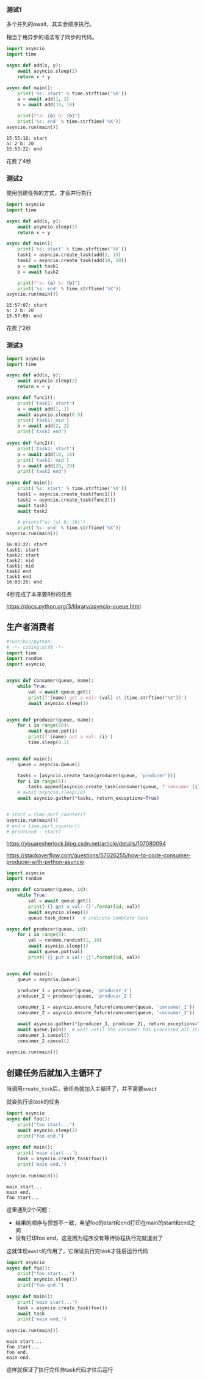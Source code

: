 

### 测试1

多个并列的await，其实会顺序执行。

相当于用异步的语法写了同步的代码。

```python
import asyncio
import time

async def add(x, y):
    await asyncio.sleep(2)
    return x + y

async def main():
    print('%s: start' % time.strftime('%X'))
    a = await add(1, 1)
    b = await add(10, 10)

    print(f"a: {a} b: {b}")
    print('%s: end' % time.strftime('%X'))
asyncio.run(main())
```

```
15:55:18: start
a: 2 b: 20
15:55:22: end
```

花费了4秒

### 测试2

使用创建任务的方式，才会并行执行

```python
import asyncio
import time

async def add(x, y):
    await asyncio.sleep(2)
    return x + y

async def main():
    print('%s: start' % time.strftime('%X'))
    task1 = asyncio.create_task(add(1, 1))
    task2 = asyncio.create_task(add(10, 10))
    a = await task1
    b = await task2

    print(f"a: {a} b: {b}")
    print('%s: end' % time.strftime('%X'))
asyncio.run(main())
```

```
15:57:07: start
a: 2 b: 20
15:57:09: end
```

花费了2秒

### 测试3

```python
import asyncio
import time

async def add(x, y):
    await asyncio.sleep(2)
    return x + y

async def func1():
    print('task1: start')
    a = await add(1, 1)
    await asyncio.sleep(0.5)
    print('task1: mid')
    b = await add(2, 2)
    print('task1 end')
    
async def func2():
    print('task2: start')
    a = await add(10, 10)
    print('task2: mid')
    b = await add(20, 20)
    print('task2 end')
    
async def main():
    print('%s: start' % time.strftime('%X'))
    task1 = asyncio.create_task(func1())
    task2 = asyncio.create_task(func2())
    await task1
    await task2

    # print(f"a: {a} b: {b}")
    print('%s: end' % time.strftime('%X'))
asyncio.run(main())
```

```
16:03:22: start
task1: start
task2: start
task2: mid
task1: mid
task2 end
task1 end
16:03:26: end
```

4秒完成了本来要8秒的任务





https://docs.python.org/3/library/asyncio-queue.html



## 生产者消费者

```python
#!usr/bin/python
# -*- coding:utf8 -*-
import time
import random
import asyncio


async def consumer(queue, name):
    while True:
        val = await queue.get()
        print(f'{name} get a val: {val} at {time.strftime("%X")}')
        await asyncio.sleep(1)


async def producer(queue, name):
    for i in range(20):
        await queue.put(i)
        print(f'{name} put a val: {i}')
        time.sleep(0.1)


async def main():
    queue = asyncio.Queue()

    tasks = [asyncio.create_task(producer(queue, 'producer'))]
    for i in range(5):
        tasks.append(asyncio.create_task(consumer(queue, f'consumer_{i}')))
    # await asyncio.sleep(10)
    await asyncio.gather(*tasks, return_exceptions=True)


# start = time.perf_counter()
asyncio.run(main())
# end = time.perf_counter()
# print(end - start)
```

https://youaresherlock.blog.csdn.net/article/details/107080094

https://stackoverflow.com/questions/57026255/how-to-code-consumer-producer-with-python-asyncio

```python
import asyncio
import random

async def consumer(queue, id):
    while True:
        val = await queue.get()
        print('{} get a val: {}'.format(id, val))
        await asyncio.sleep(1)
        queue.task_done()   # indicate complete task

async def producer(queue, id):
    for i in range(5):
        val = random.randint(1, 10)
        await asyncio.sleep(1)
        await queue.put(val)
        print('{} put a val: {}'.format(id, val))


async def main():
    queue = asyncio.Queue()

    producer_1 = producer(queue, 'producer_1')
    producer_2 = producer(queue, 'producer_2')

    consumer_1 = asyncio.ensure_future(consumer(queue, 'consumer_1'))
    consumer_2 = asyncio.ensure_future(consumer(queue, 'consumer_2'))

    await asyncio.gather(*[producer_1, producer_2], return_exceptions=True)
    await queue.join()  # wait until the consumer has processed all items
    consumer_1.cancel()
    consumer_2.cancel()
    
asyncio.run(main())
```

## 创建任务后就加入主循环了

当调用`create_task`后，该任务就加入主循环了，并不需要`await`

就会执行该task的任务

```python
import asyncio
async def foo():
    print("foo start...")
    await asyncio.sleep(1)
    print("foo end.")
    
async def main():
    print('main start...')
    task = asyncio.create_task(foo())
    print('main end.')
    
asyncio.run(main())
```

```
main start...
main end.
foo start...
```

这里遇到2个问题：

- 结果的顺序与预想不一致，希望foo的start和end打印在main的start和end之间
- 没有打印foo end，这是因为程序没有等待协程执行完就退出了

这就体现`await`的作用了，它保证执行完task才往后运行代码

```python
import asyncio
async def foo():
    print("foo start...")
    await asyncio.sleep(1)
    print("foo end.")
    
async def main():
    print('main start...')
    task = asyncio.create_task(foo())
    await task
    print('main end.')
    
asyncio.run(main())
```

```
main start...
foo start...
foo end.
main end.
```

这样就保证了执行完任务task代码才往后运行
